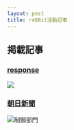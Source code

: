```yaml
---
layout: post
title: r488it活動記事
---
```


## 掲載記事
### [response](https://response.jp/article/2019/03/17/320250.html)
![](https://response.jp/imgs/thumb_h2/1397004.jpg)

### [朝日新聞](https://www.asahi.com/and_M/pressrelease/pre_1151902/)
![制御部門](https://prtimes.jp/data/corp/41897/table/4_1.jpg)
